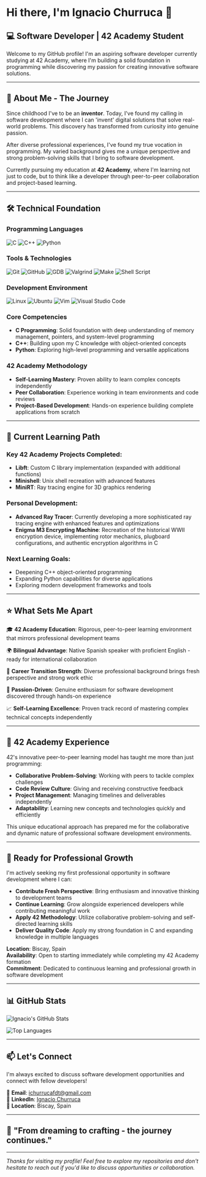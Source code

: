 # Hi there, I'm Ignacio Churruca 👋

## 💻 Software Developer | 42 Academy Student

Welcome to my GitHub profile! I'm an aspiring software developer currently studying at 42 Academy, where I'm building a solid foundation in programming while discovering my passion for creating innovative software solutions.

---

## 🚀 About Me - The Journey

Since childhood I've to be an **inventor**. Today, I've found my calling in software development where I can 'invent' digital solutions that solve real-world problems. This discovery has transformed from curiosity into genuine passion.

After diverse professional experiences, I've found my true vocation in programming. My varied background gives me a unique perspective and strong problem-solving skills that I bring to software development.

Currently pursuing my education at **42 Academy**, where I'm learning not just to code, but to think like a developer through peer-to-peer collaboration and project-based learning.

---

## 🛠️ Technical Foundation

### Programming Languages
![C](https://img.shields.io/badge/c-%2300599C.svg?style=for-the-badge&logo=c&logoColor=white)
![C++](https://img.shields.io/badge/c++-%2300599C.svg?style=for-the-badge&logo=c%2B%2B&logoColor=white)
![Python](https://img.shields.io/badge/python-3670A8?style=for-the-badge&logo=python&logoColor=ffdd54)

### Tools & Technologies
![Git](https://img.shields.io/badge/git-%23F05033.svg?style=for-the-badge&logo=git&logoColor=white)
![GitHub](https://img.shields.io/badge/github-%23121011.svg?style=for-the-badge&logo=github&logoColor=white)
![GDB](https://img.shields.io/badge/GDB-3776AB?style=for-the-badge&logo=gnu&logoColor=white)
![Valgrind](https://img.shields.io/badge/Valgrind-FF6B6B?style=for-the-badge&logo=gnu&logoColor=white)
![Make](https://img.shields.io/badge/Make-%23008FBA.svg?style=for-the-badge&logo=cmake&logoColor=white)
![Shell Script](https://img.shields.io/badge/shell_script-%23121011.svg?style=for-the-badge&logo=gnu-bash&logoColor=white)

### Development Environment
![Linux](https://img.shields.io/badge/Linux-FCC624?style=for-the-badge&logo=linux&logoColor=black)
![Ubuntu](https://img.shields.io/badge/Ubuntu-E95420?style=for-the-badge&logo=ubuntu&logoColor=white)
![Vim](https://img.shields.io/badge/VIM-%2311AB00.svg?style=for-the-badge&logo=vim&logoColor=white)
![Visual Studio Code](https://img.shields.io/badge/Visual%20Studio%20Code-0078d4.svg?style=for-the-badge&logo=visual-studio-code&logoColor=white)

### Core Competencies
- **C Programming**: Solid foundation with deep understanding of memory management, pointers, and system-level programming
- **C++**: Building upon my C knowledge with object-oriented concepts
- **Python**: Exploring high-level programming and versatile applications

### 42 Academy Methodology
- **Self-Learning Mastery**: Proven ability to learn complex concepts independently
- **Peer Collaboration**: Experience working in team environments and code reviews
- **Project-Based Development**: Hands-on experience building complete applications from scratch

---

## 🎯 Current Learning Path

### Key 42 Academy Projects Completed:
- **Libft**: Custom C library implementation (expanded with additional functions)
- **Minishell**: Unix shell recreation with advanced features
- **MiniRT**: Ray tracing engine for 3D graphics rendering

### Personal Development:
- **Advanced Ray Tracer**: Currently developing a more sophisticated ray tracing engine with enhanced features and optimizations
- **Enigma M3 Encrypting Machine**: Recreation of the historical WWII encryption device, implementing rotor mechanics, plugboard configurations, and authentic encryption algorithms in C

### Next Learning Goals:
- Deepening C++ object-oriented programming
- Expanding Python capabilities for diverse applications
- Exploring modern development frameworks and tools

---

## ⭐ What Sets Me Apart

🎓 **42 Academy Education**: Rigorous, peer-to-peer learning environment that mirrors professional development teams

🌍 **Bilingual Advantage**: Native Spanish speaker with proficient English - ready for international collaboration

🔄 **Career Transition Strength**: Diverse professional background brings fresh perspective and strong work ethic

🚀 **Passion-Driven**: Genuine enthusiasm for software development discovered through hands-on experience

📈 **Self-Learning Excellence**: Proven track record of mastering complex technical concepts independently

---

## 🏫 42 Academy Experience

42's innovative peer-to-peer learning model has taught me more than just programming:

- **Collaborative Problem-Solving**: Working with peers to tackle complex challenges
- **Code Review Culture**: Giving and receiving constructive feedback
- **Project Management**: Managing timelines and deliverables independently
- **Adaptability**: Learning new concepts and technologies quickly and efficiently

This unique educational approach has prepared me for the collaborative and dynamic nature of professional software development environments.

---

## 💼 Ready for Professional Growth

I'm actively seeking my first professional opportunity in software development where I can:

- **Contribute Fresh Perspective**: Bring enthusiasm and innovative thinking to development teams
- **Continue Learning**: Grow alongside experienced developers while contributing meaningful work
- **Apply 42 Methodology**: Utilize collaborative problem-solving and self-directed learning skills
- **Deliver Quality Code**: Apply my strong foundation in C and expanding knowledge in multiple languages

**Location**: Biscay, Spain  
**Availability**: Open to starting immediately while completing my 42 Academy formation  
**Commitment**: Dedicated to continuous learning and professional growth in software development

---

## 📊 GitHub Stats

![Ignacio's GitHub Stats](https://github-readme-stats.vercel.app/api?username=Chukrut-181&show_icons=true&theme=dark&count_private=true)

![Top Languages](https://github-readme-stats.vercel.app/api/top-langs/?username=Chukrut-181&layout=compact&theme=dark)

---

## 📫 Let's Connect

I'm always excited to discuss software development opportunities and connect with fellow developers!

📧 **Email**: ichurrucafdt@gmail.com  
💼 **LinkedIn**: [Ignacio Churruca](https://www.linkedin.com/in/ignacio-churruca)  
📍 **Location**: Biscay, Spain

---

## 🎯 "From dreaming to crafting  - the journey continues."

---

*Thanks for visiting my profile! Feel free to explore my repositories and don't hesitate to reach out if you'd like to discuss opportunities or collaboration.*
